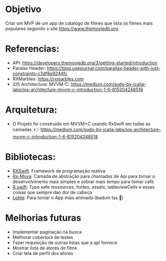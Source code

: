 # Objetivo 

Criar um MVP de um app de catalogo de filmes que lista os filmes mais populares segundo o site https://www.themoviedb.org.

# Referencias:

* API: https://developers.themoviedb.org/3/getting-started/introduction
* Paralax Header: https://blog.usejournal.com/parallax-header-with-just-constraints-c3df8a9244fc
* RXMarbles: https://rxmarbles.com
* iOS Architecture: MVVM-C: https://medium.com/sudo-by-icalia-labs/ios-architecture-mvvm-c-introduction-1-6-815204248518

# Arquitetura:

* O Projeto foi construido em MVVM+C usando RxSwift em todas as camadas.
👉 https://medium.com/sudo-by-icalia-labs/ios-architecture-mvvm-c-introduction-1-6-815204248518

# Bibliotecas: 

* [RXSwift]: Framework de programação reativa 
* [Rx-Moya]: Camada de abstração para chamadas de Api para tornar o desenvolvimento mais simples e sobrar mais tempo para tomar café
* [R.swift]: Type safe ressources, fontes, assets, tableviewCells e essas coisas que sempre dao dor de cabeça
* [Lottie]: Para tornar o App mais animado (badum tss 🥁)

[RXSwift]: <https://github.com/ReactiveX/RxSwift>
[Rx-Moya]: <https://github.com/Moya/Moya>
[R.Swift]: <https://github.com/mac-cain13/R.swift>
[Lottie]: <https://github.com/airbnb/lottie-ios>

# Melhorias futuras

* Implementar paginação na busca
* Melhorar cobertura de testes
* Fazer requisição de outras listas que a api fornece
* Mostrar lista de atores do filme
* Criar tela de perfil dos atores
